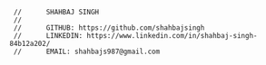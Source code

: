      //      SHAHBAJ SINGH
     //
     //      GITHUB: https://github.com/shahbajsingh 
     //      LINKEDIN: https://www.linkedin.com/in/shahbaj-singh-84b12a202/
     //      EMAIL: shahbajs987@gmail.com

